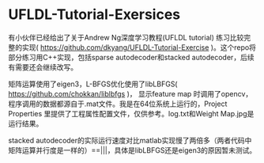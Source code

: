 UFLDL-Tutorial-Exersices
========================
有小伙伴已经给出了关于Andrew Ng深度学习教程(UFLDL tutorial) 练习比较完整的实现( https://github.com/dkyang/UFLDL-Tutorial-Exercise )。这个repo将部分练习用C++实现，包括sparse autodecoder和stacked autodecoder，后续有需要还会继续改写。

矩阵运算使用了eigen3，L-BFGS优化使用了libLBFGS( https://github.com/chokkan/liblbfgs )， 显示feature map 时调用了opencv，程序调用的数据都源自于.mat文件。我是在64位系统上运行的，Project Properties 里提供了工程属性配置文件，仅供参考。log.txt和Weight Map.jpg是运行结果。

stacked autodecoder的实际运行速度对比matlab实现慢了两倍多（两者代码中矩阵运算并行度是一样的）==|||，具体是libLBFGS还是eigen3的原因暂未测试。
